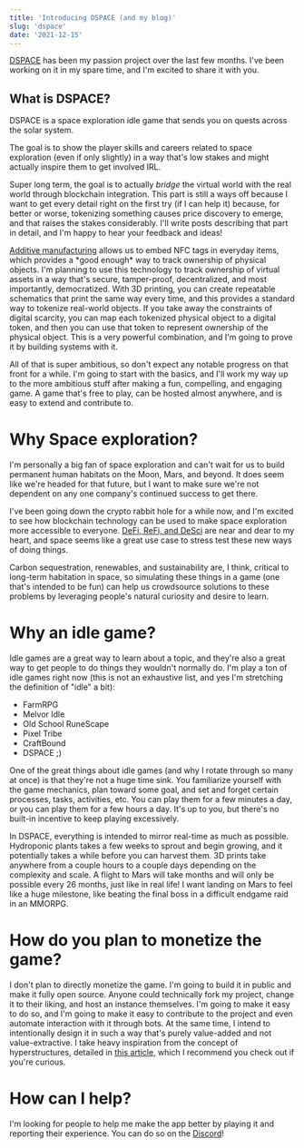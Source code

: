 ```yaml
---
title: 'Introducing DSPACE (and my blog)'
slug: 'dspace'
date: '2021-12-15'
---
```


[DSPACE](https://democratized.space) has been my passion project over the last few months. I've been working on it in my spare time, and I'm excited to share it with you.

## What is DSPACE?

DSPACE is a space exploration idle game that sends you on quests across the solar system.

The goal is to show the player skills and careers related to space exploration (even if only slightly) in a way that's low stakes and might actually inspire them to get involved IRL.

Super long term, the goal is to actually *bridge* the virtual world with the real world through blockchain integration. This part is still a ways off because I want to get every detail right on the first try (if I can help it) because, for better or worse, tokenizing something causes price discovery to emerge, and that raises the stakes considerably. I'll write posts describing that part in detail, and I'm happy to hear your feedback and ideas!

[Additive manufacturing](https://en.wikipedia.org/wiki/3D_printing) allows us to embed NFC tags in everyday items, which provides a \*good enough\* way to track ownership of physical objects. I'm planning to use this technology to track ownership of virtual assets in a way that's secure, tamper-proof, decentralized, and most importantly, democratized. With 3D printing, you can create repeatable schematics that print the same way every time, and this provides a standard way to tokenize real-world objects. If you take away the constraints of digital scarcity, you can map each tokenized physical object to a digital token, and then you can use that token to represent ownership of the physical object. This is a very powerful combination, and I'm going to prove it by building systems with it.

All of that is super ambitious, so don't expect any notable progress on that front for a while. I'm going to start with the basics, and I'll work my way up to the more ambitious stuff after making a fun, compelling, and engaging game. A game that's free to play, can be hosted almost anywhere, and is easy to extend and contribute to.

# Why Space exploration?

I'm personally a big fan of space exploration and can't wait for us to build permanent human habitats on the Moon, Mars, and beyond. It does seem like we're headed for that future, but I want to make sure we're not dependent on any one company's continued success to get there.

I've been going down the crypto rabbit hole for a while now, and I'm excited to see how blockchain technology can be used to make space exploration more accessible to everyone. [DeFi, ReFi, and DeSci](https://www.cryptoaltruism.org/blog/infographic-defi-refi-desci) are near and dear to my heart, and space seems like a great use case to stress test these new ways of doing things.

Carbon sequestration, renewables, and sustainability are, I think, critical to long-term habitation in space, so simulating these things in a game (one that's intended to be fun) can help us crowdsource solutions to these problems by leveraging people's natural curiosity and desire to learn.

# Why an idle game?

Idle games are a great way to learn about a topic, and they're also a great way to get people to do things they wouldn't normally do. I'm play a ton of idle games right now (this is not an exhaustive list, and yes I'm stretching the definition of "idle" a bit):

- FarmRPG
- Melvor Idle
- Old School RuneScape
- Pixel Tribe
- CraftBound
- DSPACE ;)

One of the great things about idle games (and why I rotate through so many at once) is that they're not a huge time sink. You familiarize yourself with the game mechanics, plan toward some goal, and set and forget certain processes, tasks, activities, etc. You can play them for a few minutes a day, or you can play them for a few hours a day. It's up to you, but there's no built-in incentive to keep playing excessively.

In DSPACE, everything is intended to mirror real-time as much as possible. Hydroponic plants takes a few weeks to sprout and begin growing, and it potentially takes a while before you can harvest them. 3D prints take anywhere from a couple hours to a couple days depending on the complexity and scale. A flight to Mars will take months and will only be possible every 26 months, just like in real life! I want landing on Mars to feel like a huge milestone, like beating the final boss in a difficult endgame raid in an MMORPG.

# How do you plan to monetize the game?

I don't plan to directly monetize the game. I'm going to build it in public and make it fully open source. Anyone could technically fork my project, change it to their liking, and host an instance themselves. I'm going to make it easy to do so, and I'm going to make it easy to contribute to the project and even automate interaction with it through bots. At the same time, I intend to intentionally design it in such a way that's purely value-added and not value-extractive. I take heavy inspiration from the concept of hyperstructures, detailed in [this article](https://jacob.energy/hyperstructures.html), which I recommend you check out if you're curious.

# How can I help?

I'm looking for people to help me make the app better by playing it and reporting their experience. You can do so on the [Discord](https://discord.gg/A3UAfYvnxM)!